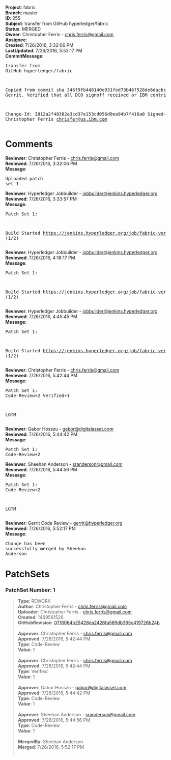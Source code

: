 <strong>Project</strong>: fabric<br><strong>Branch</strong>: master<br><strong>ID</strong>: 255<br><strong>Subject</strong>: transfer from GitHub hyperledger/fabric<br><strong>Status</strong>: MERGED<br><strong>Owner</strong>: Christopher Ferris - chris.ferris@gmail.com<br><strong>Assignee</strong>:<br><strong>Created</strong>: 7/26/2016, 3:32:06 PM<br><strong>LastUpdated</strong>: 7/26/2016, 5:52:17 PM<br><strong>CommitMessage</strong>:<br><pre>transfer from GitHub hyperledger/fabric

Copied from commit sha 346f9fb448140e931fed73b46f528de6dacbc0d0
to Gerrit. Verified that all DCO signoff received or IBM
contribution.

Change-Id: I812a2f48382a3cd37e153cd056d0ea94b7f416a0
Signed-off-by: Christopher Ferris <chrisfer@us.ibm.com>
</pre><h1>Comments</h1><strong>Reviewer</strong>: Christopher Ferris - chris.ferris@gmail.com<br><strong>Reviewed</strong>: 7/26/2016, 3:32:06 PM<br><strong>Message</strong>: <pre>Uploaded patch set 1.</pre><strong>Reviewer</strong>: Hyperledger Jobbuilder - jobbuilder@jenkins.hyperledger.org<br><strong>Reviewed</strong>: 7/26/2016, 3:33:57 PM<br><strong>Message</strong>: <pre>Patch Set 1:

Build Started https://jenkins.hyperledger.org/job/fabric-verify-x86_64/1/ (1/2)</pre><strong>Reviewer</strong>: Hyperledger Jobbuilder - jobbuilder@jenkins.hyperledger.org<br><strong>Reviewed</strong>: 7/26/2016, 4:18:17 PM<br><strong>Message</strong>: <pre>Patch Set 1:

Build Started https://jenkins.hyperledger.org/job/fabric-verify-x86_64/2/ (1/2)</pre><strong>Reviewer</strong>: Hyperledger Jobbuilder - jobbuilder@jenkins.hyperledger.org<br><strong>Reviewed</strong>: 7/26/2016, 4:45:45 PM<br><strong>Message</strong>: <pre>Patch Set 1:

Build Started https://jenkins.hyperledger.org/job/fabric-verify-x86_64/3/ (1/2)</pre><strong>Reviewer</strong>: Christopher Ferris - chris.ferris@gmail.com<br><strong>Reviewed</strong>: 7/26/2016, 5:42:44 PM<br><strong>Message</strong>: <pre>Patch Set 1: Code-Review+2 Verified+1

LGTM</pre><strong>Reviewer</strong>: Gabor Hosszu - gabor@digitalasset.com<br><strong>Reviewed</strong>: 7/26/2016, 5:44:42 PM<br><strong>Message</strong>: <pre>Patch Set 1: Code-Review+2</pre><strong>Reviewer</strong>: Sheehan Anderson - sranderson@gmail.com<br><strong>Reviewed</strong>: 7/26/2016, 5:44:56 PM<br><strong>Message</strong>: <pre>Patch Set 1: Code-Review+2

LGTM</pre><strong>Reviewer</strong>: Gerrit Code Review - gerrit@hyperledger.org<br><strong>Reviewed</strong>: 7/26/2016, 5:52:17 PM<br><strong>Message</strong>: <pre>Change has been successfully merged by Sheehan Anderson</pre><h1>PatchSets</h1><h3>PatchSet Number: 1</h3><blockquote><strong>Type</strong>: REWORK<br><strong>Author</strong>: Christopher Ferris - chris.ferris@gmail.com<br><strong>Uploader</strong>: Christopher Ferris - chris.ferris@gmail.com<br><strong>Created</strong>: 1469561526<br><strong>GitHubRevision</strong>: [0716064b25428ea2426fa589db365c419726b24b](https://github.com/hyperledger/fabric/commit/0716064b25428ea2426fa589db365c419726b24b)<br><br><strong>Approver</strong>: Christopher Ferris - chris.ferris@gmail.com<br><strong>Approved</strong>: 7/26/2016, 5:42:44 PM<br><strong>Type</strong>: Code-Review<br><strong>Value</strong>: 1<br><br><strong>Approver</strong>: Christopher Ferris - chris.ferris@gmail.com<br><strong>Approved</strong>: 7/26/2016, 5:42:44 PM<br><strong>Type</strong>: Verified<br><strong>Value</strong>: 1<br><br><strong>Approver</strong>: Gabor Hosszu - gabor@digitalasset.com<br><strong>Approved</strong>: 7/26/2016, 5:44:42 PM<br><strong>Type</strong>: Code-Review<br><strong>Value</strong>: 1<br><br><strong>Approver</strong>: Sheehan Anderson - sranderson@gmail.com<br><strong>Approved</strong>: 7/26/2016, 5:44:56 PM<br><strong>Type</strong>: Code-Review<br><strong>Value</strong>: 1<br><br><strong>MergedBy</strong>: Sheehan Anderson<br><strong>Merged</strong>: 7/26/2016, 5:52:17 PM<br><br></blockquote>